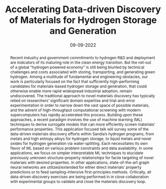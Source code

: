 ---
layout: talk
title:  "Accelerating Data-driven Discovery of Materials for Hydrogen Storage and Generation"
speaker_name: "Matthew Witman" 
thumbnail: _images/people/witman.jpg
speaker_url: "https://scholar.google.com/citations?user=bb7EKzIAAAAJ&hl=en"
speaker_school: "Sandia National Laboratories"
speaker_bio: "Matthew Witman obtained his Ph.D. in Chemical Engineering from the University of California, Berkeley in 2019 in the Berend Smit group where he focused on computationally guided discovery, simulation, and high-throughput screening of porous materials for clean energy applications. Now a Senior Member of the Technical Staff at Sandia National Laboratories, he completed a post-doctoral appointment in 2021 under the mentorship of Mark Allendorf, Vitalie Stavila, and Anthony McDaniel, and currently helps lead diverse data-driven materials discovery efforts across HyMARC and HydroGEN, including alloys, liquid metals, oxides, and porous materials for hydrogen storage and/or generation."
talk_date: "9:15 AM Arizona, Sept. 09, 2022"
date: 09-09-2022
image: _images/people/witman.jpg
abstract: "Recent industry and government commitments to hydrogen R&D and
           deployment are indicators of its maturing role in the clean energy transition. But the roll-out of a global “hydrogen powered economy” is still being blunted by technical
           challenges and costs associated with storing, transporting, and generating green
           hydrogen. Among a multitude of fundamental and engineering obstacles, our work is particularly focused on the fact that sufficiently high-performing candidates for materials-based hydrogen storage and generation, that could otherwise enable more rapid widespread industrial adoption, remain undiscovered. The traditional approach to novel materials discovery has typically relied on researchers’ significant domain expertise and trial-and-error experimentation in order to narrow down the vast space of possible materials, and the advent of high-throughput computational screening with modern supercomputers has rapidly accelerated this process. Building upon these approaches, a recent paradigm involves the use of machine learning (ML) techniques to derive surrogate models that can more efficiently screen materials’ performance properties. This application focused talk will survey some of the data-driven materials discovery efforts within Sandia’s hydrogen programs, from metals and high entropy alloys for hydrogen storage, to liquid metals and novel oxides for hydrogen generation via water-splitting. Each necessitates its own flavor of ML based on various problem constraints and data availability. In some applications, we focus on simpler interpretable ML techniques to elucidate previously unknown structure-property relationships for facile targeting of novel materials with desired properties. In other applications, state-of-the-art graph neural networks are utilized/extended for either direct materials’ property predictions or to feed sampling-intensive first-principles methods. Critically, all data-driven discovery exercises are being performed in in close collaboration with experimental groups to validate and close the materials discovery loop."
categories: talk-past
zoom: https://asu.zoom.us/j/88670040619
recording: https://youtu.be/577gDYqn6mI
---
